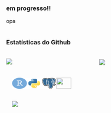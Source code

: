 ### em progresso!!

opa
  
  #
  


<h3>Estatísticas do Github</h3>
<br> 

<div align = "center">
<a href="https://github.com/braga0m/github-readme-stats">
<img height= "150em" align="left" src="https://github-readme-stats.vercel.app/api?username=braga0m&show_icons=true&theme=dark"/>
<img height= "150em" align="center" src="https://github-readme-stats.vercel.app/api/top-langs/?username=braga0m&hide_progress=true&theme=dark&layout=compact&langs_count=8&card_width=320"/>  

<br>
<br>

<div style="display: inline_block"><br>
  <img align="left" height="30" width="40" src="https://github.com/devicons/devicon/blob/master/icons/rstudio/rstudio-original.svg">
  <img align="left" height="30" width="40" src="https://raw.githubusercontent.com/devicons/devicon/master/icons/python/python-original.svg">
  <img align="left" height="30" width="40" src="https://raw.githubusercontent.com/devicons/devicon/master/icons/postgresql/postgresql-original.svg">
  <img align="left" height="30" width="40" src="https://user-images.githubusercontent.com/80979270/153773073-71528f49-e417-4050-aa81-4f242df691f6.png">
</div>  
</div>  

<br>
<br>

  ##
<div> 
  <a href="https://www.linkedin.com/in/mbragam/" target="_blank"><img src="https://img.shields.io/badge/-LinkedIn-%230077B5?style=for-the-badge&logo=linkedin&logoColor=white" target="_blank"></a> 
</div>



